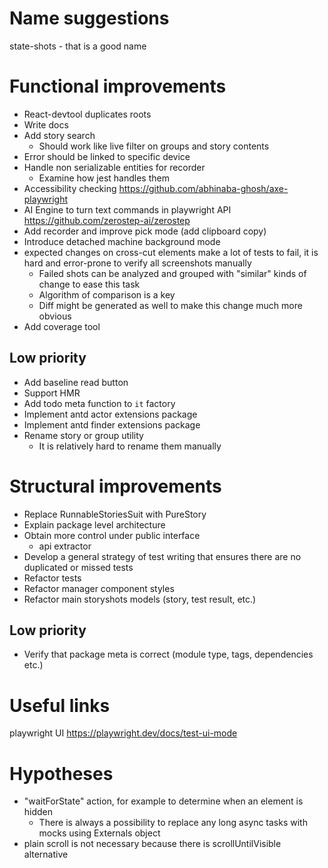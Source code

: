 # Name suggestions

state-shots - that is a good name

# Functional improvements

* React-devtool duplicates roots
* Write docs
* Add story search
    * Should work like live filter on groups and story contents
* Error should be linked to specific device
* Handle non serializable entities for recorder
    * Examine how jest handles them
* Accessibility checking https://github.com/abhinaba-ghosh/axe-playwright
* AI Engine to turn text commands in playwright API https://github.com/zerostep-ai/zerostep
* Add recorder and improve pick mode (add clipboard copy)
* Introduce detached machine background mode
* expected changes on cross-cut elements make a lot of tests to fail, it is hard and error-prone to verify all
    screenshots manually
  * Failed shots can be analyzed and grouped with "similar" kinds of change to ease this task
  * Algorithm of comparison is a key
  * Diff might be generated as well to make this change much more obvious
* Add coverage tool

## Low priority

* Add baseline read button
* Support HMR
* Add todo meta function to `it` factory
* Implement antd actor extensions package
* Implement antd finder extensions package
* Rename story or group utility
    * It is relatively hard to rename them manually

# Structural improvements

* Replace RunnableStoriesSuit with PureStory
* Explain package level architecture
* Obtain more control under public interface
    * api extractor
* Develop a general strategy of test writing that ensures there are no duplicated or missed tests
* Refactor tests
* Refactor manager component styles
* Refactor main storyshots models (story, test result, etc.)

## Low priority

* Verify that package meta is correct (module type, tags, dependencies etc.)

# Useful links

playwright UI https://playwright.dev/docs/test-ui-mode

# Hypotheses

* "waitForState" action, for example to determine when an element is hidden
    * There is always a possibility to replace any long async tasks with mocks using Externals object
* plain scroll is not necessary because there is scrollUntilVisible alternative
